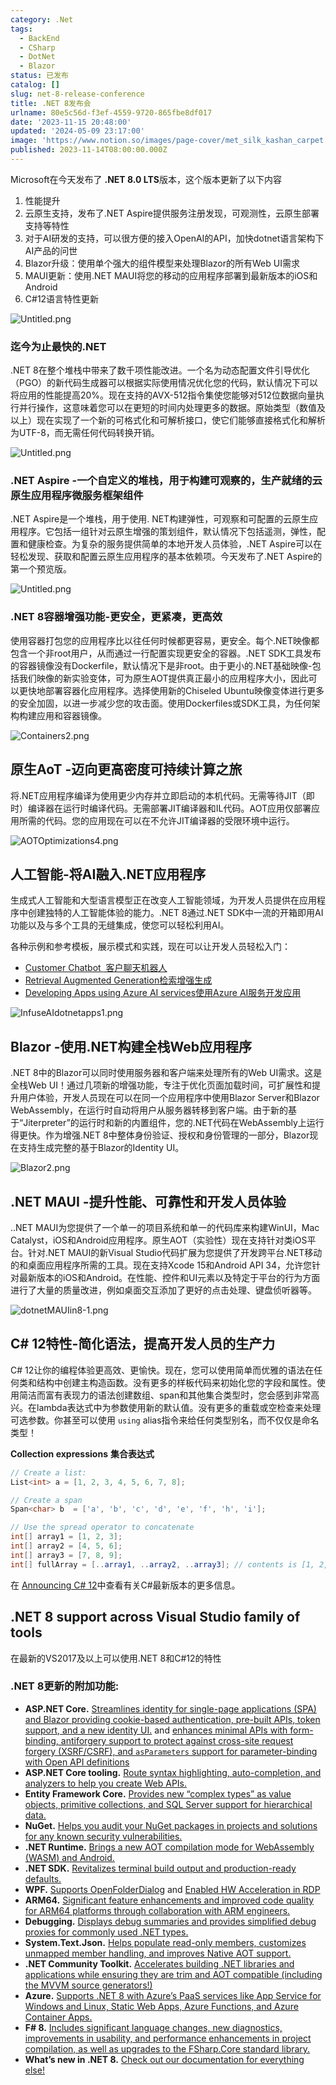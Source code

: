 ```yaml
---
category: .Net
tags:
  - BackEnd
  - CSharp
  - DotNet
  - Blazor
status: 已发布
catalog: []
slug: net-8-release-conference
title: .NET 8发布会
urlname: 80e5c56d-f3ef-4559-9720-865fbe8df017
date: '2023-11-15 20:48:00'
updated: '2024-05-09 23:17:00'
image: 'https://www.notion.so/images/page-cover/met_silk_kashan_carpet.jpg'
published: 2023-11-14T08:00:00.000Z
---
```


Microsoft在今天发布了 **.NET 8.0 LTS**版本，这个版本更新了以下内容

1. 性能提升
2. 云原生支持，发布了.NET Aspire提供服务注册发现，可观测性，云原生部署支持等特性
3. 对于AI研发的支持，可以很方便的接入OpenAI的API，加快dotnet语言架构下AI产品的问世
4. Blazor升级：使用单个强大的组件模型来处理Blazor的所有Web UI需求
5. MAUI更新：使用.NET MAUI将您的移动的应用程序部署到最新版本的iOS和Android
6. C#12语言特性更新

![Untitled.png](https://prod-files-secure.s3.us-west-2.amazonaws.com/5d24fe63-e567-4804-86f9-9fdc62e13082/10cda029-65af-4ea7-b30e-605b2d9e6c57/Untitled.png?X-Amz-Algorithm=AWS4-HMAC-SHA256&X-Amz-Content-Sha256=UNSIGNED-PAYLOAD&X-Amz-Credential=ASIAZI2LB4662GX5CSLN%2F20250415%2Fus-west-2%2Fs3%2Faws4_request&X-Amz-Date=20250415T054011Z&X-Amz-Expires=3600&X-Amz-Security-Token=IQoJb3JpZ2luX2VjEJ3%2F%2F%2F%2F%2F%2F%2F%2F%2F%2FwEaCXVzLXdlc3QtMiJIMEYCIQDhcy%2BhKdQykTkfbewQ%2F9JObbYCj8dl8eT6bguDn6euvwIhAKTecuH%2BDCPrbWMOTVn5ZK3ehO1ZlADKRw5BYAPMIFhxKv8DCCYQABoMNjM3NDIzMTgzODA1IgzCPSXiU2L14b3%2F9TIq3AOyIoE1NYGYkp%2BC2RIth%2FxS4wLPnkdqM6Wvk%2BOACASR2VBSibeNgBBtsRAZ2VND5ZXPAg9ASVvDjCpCvbcjcLusUlcPmm8G5tbcQGy7%2BRNuthmKLOVQUGrwKc5drLds3irVq4XZnxcxcfsHKr8Lmb1g7EUhUuWXLOl98MNdGlsEZBMbUcaunvZeCa4d9%2FISw1mY1Ae5LtuWIw2oDOThpf9o8%2FItZjfEtmKsgqucQrrV1xV0%2FPgCzAohBzMgQOi0%2Bh%2Bh2RFfWezRmKaC8aYCUXSu%2FHJmjuwd89aO86znCw0Q1hxqlQCv3i%2F3m60Eqk275r8zj0zKg%2FDGobQAPLvh1kshTx32CSO3bc4CJnx7uYOTSFo3%2FcfFPIoxDVGAStyzW6y0H2j%2FknfJExmNgDXfnzCIIcl%2BREfX3zOP%2BUrKPviucTqDZ6wJngrnox2NjChEyM3hbeSS7ooMFXTJjL8z5E782GIXn49p7S9uxwzGXRae0LVoNMtUoazjaiD903XKzOfHSGzAVAJv6mmnUhM2e0zUgMipBNA%2FF78CWxE8%2BrQCZpRYNg49o4QL8EHl2eFkJRx3oIRuEJmKfVQUFGLrq%2Fg54AzUAMvIigJ5C9Ytwv0UEM5FBglHZ0dO6CvKkjCTzve%2FBjqkAZfKhnTQAVM8TY%2FLv6lrYMbxIA2rVjNchvFfrE6lpKcoLBqQvklNt3Gzsr4z3SCb9xaZwoJM8Viy6Go5MbN8lLktmA%2Fy3RRhAtenccTwmlUpb4JBMg%2FeNF8%2BeyioiBmroKC9ytoQxxkFA5DFvUXnmbwdBI1sQEe6X0nlbWwJvxPqCrBOxvQbTWmR0zm5gEtTeSHiyC2KrhwzJWuyNedfec2qG9rO&X-Amz-Signature=9083e4923357c8912b7e00ac156c3b83a40476af3a0616b0ae680999c03ae460&X-Amz-SignedHeaders=host&x-id=GetObject)


### **迄今为止最快的.NET**


.NET 8在整个堆栈中带来了数千项性能改进。一个名为动态配置文件引导优化（PGO）的新代码生成器可以根据实际使用情况优化您的代码，默认情况下可以将应用的性能提高20%。现在支持的AVX-512指令集使您能够对512位数据向量执行并行操作，这意味着您可以在更短的时间内处理更多的数据。原始类型（数值及以上）现在实现了一个新的可格式化和可解析接口，使它们能够直接格式化和解析为UTF-8，而无需任何代码转换开销。


![Untitled.png](https://prod-files-secure.s3.us-west-2.amazonaws.com/5d24fe63-e567-4804-86f9-9fdc62e13082/edcbf140-d619-4389-a4a6-f97c113ab9f2/Untitled.png?X-Amz-Algorithm=AWS4-HMAC-SHA256&X-Amz-Content-Sha256=UNSIGNED-PAYLOAD&X-Amz-Credential=ASIAZI2LB4662GX5CSLN%2F20250415%2Fus-west-2%2Fs3%2Faws4_request&X-Amz-Date=20250415T054011Z&X-Amz-Expires=3600&X-Amz-Security-Token=IQoJb3JpZ2luX2VjEJ3%2F%2F%2F%2F%2F%2F%2F%2F%2F%2FwEaCXVzLXdlc3QtMiJIMEYCIQDhcy%2BhKdQykTkfbewQ%2F9JObbYCj8dl8eT6bguDn6euvwIhAKTecuH%2BDCPrbWMOTVn5ZK3ehO1ZlADKRw5BYAPMIFhxKv8DCCYQABoMNjM3NDIzMTgzODA1IgzCPSXiU2L14b3%2F9TIq3AOyIoE1NYGYkp%2BC2RIth%2FxS4wLPnkdqM6Wvk%2BOACASR2VBSibeNgBBtsRAZ2VND5ZXPAg9ASVvDjCpCvbcjcLusUlcPmm8G5tbcQGy7%2BRNuthmKLOVQUGrwKc5drLds3irVq4XZnxcxcfsHKr8Lmb1g7EUhUuWXLOl98MNdGlsEZBMbUcaunvZeCa4d9%2FISw1mY1Ae5LtuWIw2oDOThpf9o8%2FItZjfEtmKsgqucQrrV1xV0%2FPgCzAohBzMgQOi0%2Bh%2Bh2RFfWezRmKaC8aYCUXSu%2FHJmjuwd89aO86znCw0Q1hxqlQCv3i%2F3m60Eqk275r8zj0zKg%2FDGobQAPLvh1kshTx32CSO3bc4CJnx7uYOTSFo3%2FcfFPIoxDVGAStyzW6y0H2j%2FknfJExmNgDXfnzCIIcl%2BREfX3zOP%2BUrKPviucTqDZ6wJngrnox2NjChEyM3hbeSS7ooMFXTJjL8z5E782GIXn49p7S9uxwzGXRae0LVoNMtUoazjaiD903XKzOfHSGzAVAJv6mmnUhM2e0zUgMipBNA%2FF78CWxE8%2BrQCZpRYNg49o4QL8EHl2eFkJRx3oIRuEJmKfVQUFGLrq%2Fg54AzUAMvIigJ5C9Ytwv0UEM5FBglHZ0dO6CvKkjCTzve%2FBjqkAZfKhnTQAVM8TY%2FLv6lrYMbxIA2rVjNchvFfrE6lpKcoLBqQvklNt3Gzsr4z3SCb9xaZwoJM8Viy6Go5MbN8lLktmA%2Fy3RRhAtenccTwmlUpb4JBMg%2FeNF8%2BeyioiBmroKC9ytoQxxkFA5DFvUXnmbwdBI1sQEe6X0nlbWwJvxPqCrBOxvQbTWmR0zm5gEtTeSHiyC2KrhwzJWuyNedfec2qG9rO&X-Amz-Signature=68694cabdb87017008305cb3dab26d194624387b4aa70b870ffa11bfd8a9d043&X-Amz-SignedHeaders=host&x-id=GetObject)


### **.NET Aspire -一个自定义的堆栈，用于构建可观察的，生产就绪的云原生应用程序微服务框架组件**


.NET Aspire是一个堆栈，用于使用. NET构建弹性，可观察和可配置的云原生应用程序。它包括一组针对云原生增强的策划组件，默认情况下包括遥测，弹性，配置和健康检查。为复杂的服务提供简单的本地开发人员体验，.NET Aspire可以在轻松发现、获取和配置云原生应用程序的基本依赖项。今天发布了.NET Aspire的第一个预览版。


![Untitled.png](https://prod-files-secure.s3.us-west-2.amazonaws.com/5d24fe63-e567-4804-86f9-9fdc62e13082/ff6a34d3-ac25-412d-9204-a7263d00528f/Untitled.png?X-Amz-Algorithm=AWS4-HMAC-SHA256&X-Amz-Content-Sha256=UNSIGNED-PAYLOAD&X-Amz-Credential=ASIAZI2LB4662GX5CSLN%2F20250415%2Fus-west-2%2Fs3%2Faws4_request&X-Amz-Date=20250415T054011Z&X-Amz-Expires=3600&X-Amz-Security-Token=IQoJb3JpZ2luX2VjEJ3%2F%2F%2F%2F%2F%2F%2F%2F%2F%2FwEaCXVzLXdlc3QtMiJIMEYCIQDhcy%2BhKdQykTkfbewQ%2F9JObbYCj8dl8eT6bguDn6euvwIhAKTecuH%2BDCPrbWMOTVn5ZK3ehO1ZlADKRw5BYAPMIFhxKv8DCCYQABoMNjM3NDIzMTgzODA1IgzCPSXiU2L14b3%2F9TIq3AOyIoE1NYGYkp%2BC2RIth%2FxS4wLPnkdqM6Wvk%2BOACASR2VBSibeNgBBtsRAZ2VND5ZXPAg9ASVvDjCpCvbcjcLusUlcPmm8G5tbcQGy7%2BRNuthmKLOVQUGrwKc5drLds3irVq4XZnxcxcfsHKr8Lmb1g7EUhUuWXLOl98MNdGlsEZBMbUcaunvZeCa4d9%2FISw1mY1Ae5LtuWIw2oDOThpf9o8%2FItZjfEtmKsgqucQrrV1xV0%2FPgCzAohBzMgQOi0%2Bh%2Bh2RFfWezRmKaC8aYCUXSu%2FHJmjuwd89aO86znCw0Q1hxqlQCv3i%2F3m60Eqk275r8zj0zKg%2FDGobQAPLvh1kshTx32CSO3bc4CJnx7uYOTSFo3%2FcfFPIoxDVGAStyzW6y0H2j%2FknfJExmNgDXfnzCIIcl%2BREfX3zOP%2BUrKPviucTqDZ6wJngrnox2NjChEyM3hbeSS7ooMFXTJjL8z5E782GIXn49p7S9uxwzGXRae0LVoNMtUoazjaiD903XKzOfHSGzAVAJv6mmnUhM2e0zUgMipBNA%2FF78CWxE8%2BrQCZpRYNg49o4QL8EHl2eFkJRx3oIRuEJmKfVQUFGLrq%2Fg54AzUAMvIigJ5C9Ytwv0UEM5FBglHZ0dO6CvKkjCTzve%2FBjqkAZfKhnTQAVM8TY%2FLv6lrYMbxIA2rVjNchvFfrE6lpKcoLBqQvklNt3Gzsr4z3SCb9xaZwoJM8Viy6Go5MbN8lLktmA%2Fy3RRhAtenccTwmlUpb4JBMg%2FeNF8%2BeyioiBmroKC9ytoQxxkFA5DFvUXnmbwdBI1sQEe6X0nlbWwJvxPqCrBOxvQbTWmR0zm5gEtTeSHiyC2KrhwzJWuyNedfec2qG9rO&X-Amz-Signature=16a7f0b6124f4578f171f17fd498e3549cc3f607159a5ba6b614df104558e831&X-Amz-SignedHeaders=host&x-id=GetObject)


### **.NET 8容器增强功能-更安全，更紧凑，更高效**


使用容器打包您的应用程序比以往任何时候都更容易，更安全。每个.NET映像都包含一个非root用户，从而通过一行配置实现更安全的容器。.NET SDK工具发布的容器镜像没有Dockerfile，默认情况下是非root。由于更小的.NET基础映像-包括我们映像的新实验变体，可为原生AOT提供真正最小的应用程序大小，因此可以更快地部署容器化应用程序。选择使用新的Chiseled Ubuntu映像变体进行更多的安全加固，以进一步减少您的攻击面。使用Dockerfiles或SDK工具，为任何架构构建应用和容器镜像。


![Containers2.png](https://devblogs.microsoft.com/dotnet/wp-content/uploads/sites/10/2023/11/Containers2.png)


## 原生AoT -迈向更高密度可持续计算之旅


将.NET应用程序编译为使用更少内存并立即启动的本机代码。无需等待JIT（即时）编译器在运行时编译代码。无需部署JIT编译器和IL代码。AOT应用仅部署应用所需的代码。您的应用现在可以在不允许JIT编译器的受限环境中运行。


![AOTOptimizations4.png](https://devblogs.microsoft.com/dotnet/wp-content/uploads/sites/10/2023/11/AOTOptimizations4.png)


## 人工智能-将AI融入.NET应用程序


生成式人工智能和大型语言模型正在改变人工智能领域，为开发人员提供在应用程序中创建独特的人工智能体验的能力。.NET 8通过.NET SDK中一流的开箱即用AI功能以及与多个工具的无缝集成，使您可以轻松利用AI。


各种示例和参考模板，展示模式和实践，现在可以让开发人员轻松入门：

- [Customer Chatbot](https://github.com/dotnet/eShop)[ ](https://github.com/dotnet/eShop)[ 客户聊天机器人](https://github.com/dotnet/eShop)
- [Retrieval Augmented Generation](https://github.com/Azure-Samples/azure-search-openai-demo-csharp)[检索增强生成](https://github.com/Azure-Samples/azure-search-openai-demo-csharp)
- [Developing Apps using Azure AI services](https://devblogs.microsoft.com/dotnet/demystifying-retrieval-augmented-generation-with-dotnet/)[使用Azure AI服务开发应用](https://devblogs.microsoft.com/dotnet/demystifying-retrieval-augmented-generation-with-dotnet/)

![InfuseAIdotnetapps1.png](https://devblogs.microsoft.com/dotnet/wp-content/uploads/sites/10/2023/11/InfuseAIdotnetapps1.png)


## Blazor -使用.NET构建全栈Web应用程序


.NET 8中的Blazor可以同时使用服务器和客户端来处理所有的Web UI需求。这是全栈Web UI！通过几项新的增强功能，专注于优化页面加载时间，可扩展性和提升用户体验，开发人员现在可以在同一个应用程序中使用Blazor Server和Blazor WebAssembly，在运行时自动将用户从服务器转移到客户端。由于新的基于“Jiterpreter”的运行时和新的内置组件，您的.NET代码在WebAssembly上运行得更快。作为增强.NET 8中整体身份验证、授权和身份管理的一部分，Blazor现在支持生成完整的基于Blazor的Identity UI。


![Blazor2.png](https://devblogs.microsoft.com/dotnet/wp-content/uploads/sites/10/2023/11/Blazor2.png)


## .NET MAUI -提升性能、可靠性和开发人员体验


..NET MAUI为您提供了一个单一的项目系统和单一的代码库来构建WinUI，Mac Catalyst，iOS和Android应用程序。原生AOT（实验性）现在支持针对类iOS平台。针对.NET MAUI的新Visual Studio代码扩展为您提供了开发跨平台.NET移动的和桌面应用程序所需的工具。现在支持Xcode 15和Android API 34，允许您针对最新版本的iOS和Android。在性能、控件和UI元素以及特定于平台的行为方面进行了大量的质量改进，例如桌面交互添加了更好的点击处理、键盘侦听器等。


![dotnetMAUIin8-1.png](https://devblogs.microsoft.com/dotnet/wp-content/uploads/sites/10/2023/11/dotnetMAUIin8-1.png)


## C# 12特性-简化语法，提高开发人员的生产力


C# 12让你的编程体验更高效、更愉快。现在，您可以使用简单而优雅的语法在任何类和结构中创建主构造函数。没有更多的样板代码来初始化您的字段和属性。使用简洁而富有表现力的语法创建数组、span和其他集合类型时，您会感到非常高兴。在lambda表达式中为参数使用新的默认值。没有更多的重载或空检查来处理可选参数。你甚至可以使用 `using` alias指令来给任何类型别名，而不仅仅是命名类型！


**Collection expressions** **集合表达式**


```c#
// Create a list:
List<int> a = [1, 2, 3, 4, 5, 6, 7, 8];

// Create a span
Span<char> b  = ['a', 'b', 'c', 'd', 'e', 'f', 'h', 'i'];

// Use the spread operator to concatenate
int[] array1 = [1, 2, 3];
int[] array2 = [4, 5, 6];
int[] array3 = [7, 8, 9];
int[] fullArray = [..array1, ..array2, ..array3]; // contents is [1, 2, 3, 4, 5, 6, 7, 8, 9]
```


在 [Announcing C# 12](https://devblogs.microsoft.com/dotnet/announcing-csharp-12)中查看有关C#最新版本的更多信息。


## .NET 8 support across Visual Studio family of tools


在最新的VS2017及以上可以使用.NET 8和C#12的特性


### .NET 8更新的附加功能:

- **ASP.NET Core.** [Streamlines identity for single-page applications (SPA) and Blazor providing cookie-based authentication, pre-built APIs, token support, and a new identity UI.](https://devblogs.microsoft.com/dotnet/whats-new-with-identity-in-dotnet-8/) and [enhances minimal APIs with form-binding, antiforgery support to protect against cross-site request forgery (XSRF/CSRF), and ](https://learn.microsoft.com/aspnet/core/release-notes/aspnetcore-8.0#minimal-apis)[`asParameters`](https://learn.microsoft.com/aspnet/core/release-notes/aspnetcore-8.0#minimal-apis)[ support for parameter-binding with Open API definitions](https://learn.microsoft.com/aspnet/core/release-notes/aspnetcore-8.0#minimal-apis)
- **ASP.NET Core tooling.** [Route syntax highlighting, auto-completion, and analyzers to help you create Web APIs.](https://devblogs.microsoft.com/dotnet/aspnet-core-route-tooling-dotnet-8/)
- **Entity Framework Core.** [Provides new “complex types” as value objects, primitive collections, and SQL Server support for hierarchical data.](https://devblogs.microsoft.com/dotnet/announcing-ef8-rc2/)
- **NuGet.** [Helps you audit your NuGet packages in projects and solutions for any known security vulnerabilities.](https://learn.microsoft.com/nuget/concepts/auditing-packages)
- **.NET Runtime.** [Brings a new AOT compilation mode for WebAssembly (WASM) and Android.](https://devblogs.microsoft.com/dotnet/announcing-dotnet-8-rc1/#androidstripilafteraot-mode-on-android)
- **.NET SDK.** [Revitalizes terminal build output and production-ready defaults.](https://learn.microsoft.com/dotnet/core/whats-new/dotnet-8#net-sdk)
- **WPF.** [Supports OpenFolderDialog](https://devblogs.microsoft.com/dotnet/wpf-file-dialog-improvements-in-dotnet-8/) and [Enabled HW Acceleration in RDP](https://devblogs.microsoft.com/dotnet/announcing-dotnet-8-rc1/#wpf-hardware-acceleration-in-rdp)
- **ARM64.** [Significant feature enhancements and improved code quality for ARM64 platforms through collaboration with ARM engineers.](https://devblogs.microsoft.com/dotnet/this-arm64-performance-in-dotnet-8/)
- **Debugging.** [Displays debug summaries and provides simplified debug proxies for commonly used .NET types.](https://devblogs.microsoft.com/dotnet/debugging-enhancements-in-dotnet-8/)
- **System.Text.Json.** [Helps populate read-only members, customizes unmapped member handling, and improves Native AOT support.](https://devblogs.microsoft.com/dotnet/system-text-json-in-dotnet-8/)
- **.NET Community Toolkit.** [Accelerates building .NET libraries and applications while ensuring they are trim and AOT compatible (including the MVVM source generators!)](https://devblogs.microsoft.com/dotnet/announcing-the-dotnet-community-toolkit-821/)
- **Azure.** [Supports .NET 8 with Azure’s PaaS services like App Service for Windows and Linux, Static Web Apps, Azure Functions, and Azure Container Apps.](https://aka.ms/appservice-dotnet8)
- **F# 8.** [Includes significant language changes, new diagnostics, improvements in usability, and performance enhancements in project compilation, as well as upgrades to the FSharp.Core standard library.](https://devblogs.microsoft.com/dotnet/announcing-fsharp-8/)
- **What’s new in .NET 8.** [Check out our documentation for everything else!](https://learn.microsoft.com/dotnet/core/whats-new/dotnet-8)
